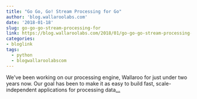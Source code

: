 ```yaml
---
title: "Go Go, Go! Stream Processing for Go"
author: 'blog.wallaroolabs.com'
date: '2018-01-18'
slug: go-go-go-stream-processing-for
link: https://blog.wallaroolabs.com/2018/01/go-go-go-stream-processing-for-go/
categories:
- bloglink
tags:
  - python
  - blogwallaroolabscom
---
```


We've been working on our processing engine, Wallaroo for just under two years now. Our goal has been to make it as easy to build fast, scale-independent applications for processing data[... <i class="fas fa-external-link-alt"></i>](https://blog.wallaroolabs.com/2018/01/go-go-go-stream-processing-for-go/)

